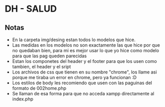 # DH - SALUD

## Notas
- En la carpeta img/desing estan todos lo modelos que hice.
- Las medidas en los modelos no son exactamente las que hice por que no quedaban bien, para mi es mejor usar lo que yo hice como modelo para que las pag queden parecidas
- Estan los componetes del header y el footer para que los usen como tambien, el header y el sript
- Los archivos de css que tienen en su nombre  "chrome", los llame asi porque me tiraba un error en chrome, pero ya funcionan :D
- Los estilos de body les recomiendo que usen con las paguinas del formato de 002home.php
- Se llaman de esa forma para que no acceda xampp directamente al index.php

